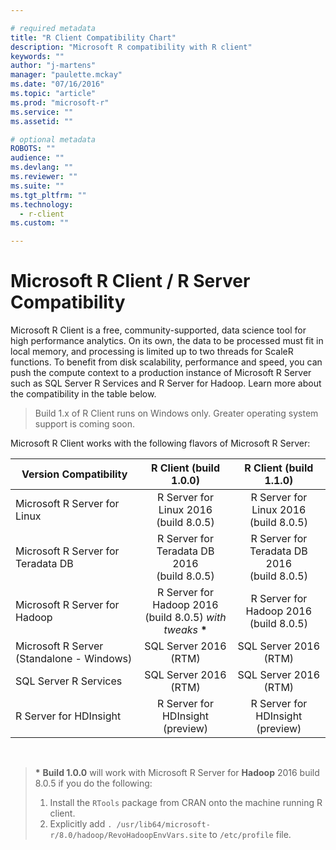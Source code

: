 ```yaml
---

# required metadata
title: "R Client Compatibility Chart"
description: "Microsoft R compatibility with R client"
keywords: ""
author: "j-martens"
manager: "paulette.mckay"
ms.date: "07/16/2016"
ms.topic: "article"
ms.prod: "microsoft-r"
ms.service: ""
ms.assetid: ""

# optional metadata
ROBOTS: ""
audience: ""
ms.devlang: ""
ms.reviewer: ""
ms.suite: ""
ms.tgt_pltfrm: ""
ms.technology: 
  - r-client
ms.custom: ""

---
```


# Microsoft R Client / R Server Compatibility

Microsoft R Client is a free, community-supported, data science tool for high performance analytics.  On its own, the data to be processed must fit in local memory, and processing is limited up to two threads for ScaleR functions. To benefit from disk scalability, performance and speed, you can push the compute context to a production instance of Microsoft R Server such as SQL Server R Services and R Server for Hadoop. Learn more about the compatibility in the table below.

> Build 1.x of R Client runs on Windows only. Greater operating system support is coming soon.

Microsoft R Client works with the following flavors of Microsoft R Server: 


|Version Compatibility   |R Client (build 1.0.0)|R Client (build 1.1.0)|
|-----------|:--------------------------:|:--------------------------:|
|Microsoft R Server for Linux|R Server for Linux 2016<br>(build 8.0.5)|R Server for Linux 2016<br>(build 8.0.5)|
|Microsoft R Server for Teradata DB|R Server for Teradata DB 2016<br>(build 8.0.5)|R Server for Teradata DB 2016<br>(build 8.0.5)|
|Microsoft R Server for Hadoop|R Server for Hadoop 2016<br>(build 8.0.5) _with tweaks_ <b>*</b> |R Server for Hadoop 2016<br>(build 8.0.5)|
|Microsoft R Server (Standalone - Windows)|SQL Server 2016<br>(RTM)|SQL Server 2016<br>(RTM)|
|SQL Server R Services|SQL Server 2016<br>(RTM)|SQL Server 2016<br>(RTM)|
|R Server for HDInsight|R Server for HDInsight<br>(preview)|R Server for HDInsight<br>(preview)|

<br>

><b>*</b> <b>Build 1.0.0</b> will work with Microsoft R Server for **Hadoop** 2016 build 8.0.5 if you do the following:
>1. Install the `RTools` package from CRAN onto the machine running R client.
>1. Explicitly add `. /usr/lib64/microsoft-r/8.0/hadoop/RevoHadoopEnvVars.site` to `/etc/profile` file.